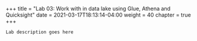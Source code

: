 +++
title = "Lab 03: Work with in data lake using Glue, Athena and Quicksight"
date = 2021-03-17T18:13:14-04:00
weight = 40
chapter = true
+++

`Lab description goes here`
